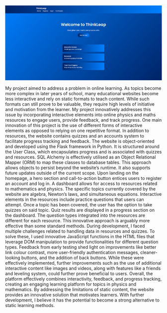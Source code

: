 ![1](https://github.com/OliverW147/Y12-Educational-Website-Task-2/blob/main/image.png?raw=true)

My project aimed to address a problem in online learning. As topics become more complex in later years of school, many educational websites become less interactive and rely on static formats to teach content. While such formats can still prove to be valuable, they require high levels of initiative and motivation from the learner. My project innovatively addresses this issue by incorporating interactive elements into online physics and maths resources to engage users, provide feedback, and track progress.
One main innovation of this project is the use of different forms of interactive elements as opposed to relying on one repetitive format. In addition to resources, the website contains quizzes and an accounts system to facilitate progress tracking and feedback.
The website is object-oriented and developed using the Flask framework in Python. It is structured around the User Class, which encapsulates progress and is associated with quizzes and resources. SQL Alchemy is effectively utilised as an Object Relational Mapper (ORM) to map these classes to database tables. This approach allows objects to persist beyond the website’s runtime. It also supports future updates outside of the current scope.
Upon landing on the homepage, a hero section and call-to-action button entices users to register an account and log in. A dashboard allows for access to resources related to mathematics and physics. The specific topics currently covered by the website are algebra, Newton’s laws, and simultaneous equations.
Interactive elements in the resources include practice questions that users can attempt. Once a topic has been covered, the user has the option to take quizzes on said topic. Quiz results are displayed in a progress section on the dashboard. The question types integrated into the resources are different for each resource. This innovative approach is arguably more effective than some standard methods.
During development, I faced multiple challenges related to handling data in resources and quizzes. To solve these, I used innovative JavaScript functions in the HTML files that leverage DOM manipulation to provide functionalities for different question types.
Feedback from early testing shed light on improvements like better link colour contrast, more user-friendly authentication messages, cleaner-looking buttons, and the addition of back buttons. While these were effectively implemented, further improvements such as the use of additional interactive content like images and videos, along with features like a friends and leveling system, could further prove beneficial to users.
Overall, the platform effectively combines interactivity, feedback, and progress tracking, creating an engaging learning platform for topics in physics and mathematics. By addressing the limitations of static content, the website provides an innovative solution that motivates learners. With further development, I believe it has the potential to become a strong alternative to static learning methods.
